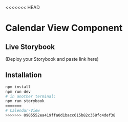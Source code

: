 <<<<<<< HEAD
# Calendar View Component

## Live Storybook
(Deploy your Storybook and paste link here)

## Installation
```bash
npm install
npm run dev
# in another terminal:
npm run storybook
=======
# Calendar-View
>>>>>>> 0905552ea419ffa0d1bacc615b82c358fc4def38
